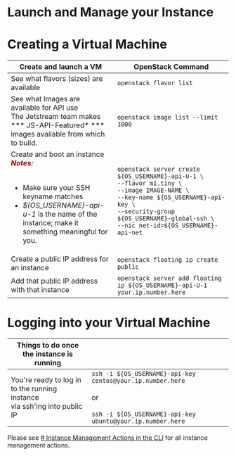 # Launch and Manage your Instance

# Creating a Virtual Machine

| Create and launch a VM    | OpenStack Command |
|----- | ----- |
| See what flavors (sizes) are available | ```openstack flavor list``` |
| See what Images are available for API use<br>The Jetstream team makes *** JS-API-Featured* *** <br>images available from which to build.| ```openstack image list --limit 1000``` |
| Create and boot an instance<br><span style="color:darkred">***Notes:***</span><br><br><ul><li>Make sure your SSH keyname matches</li><li>*${OS_USERNAME}-api-u-1* is the name of the<br>instance; make it something meaningful for you.</li>     | ```openstack server create ${OS_USERNAME}-api-U-1 \```<br>```--flavor m1.tiny \```<br>```--image IMAGE-NAME \```<br>```--key-name ${OS_USERNAME}-api-key \```<br>```--security-group ${OS_USERNAME}-global-ssh \```<br>```--nic net-id=${OS_USERNAME}-api-net``` |
| Create a public IP address for an instance    | ```openstack floating ip create public```|
| Add that public IP address with that instance | ```openstack server add floating ip ${OS_USERNAME}-api-U-1 your.ip.number.here``` |

# Logging into your Virtual Machine

| Things to do once the instance is running ||
| ----- | -----|
| You're ready to log in to the running instance<br>via ssh'ing into public IP  | ```ssh -i ${OS_USERNAME}-api-key centos@your.ip.number.here```<br><br> or <br><br>```ssh -i ${OS_USERNAME}-api-key ubuntu@your.ip.number.here``` |


Please see [# Instance Management Actions in the CLI](manage.md) for all instance management actions.
